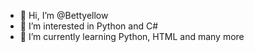 - 👋 Hi, I’m @Bettyellow
- 👀 I’m interested in Python and C#
- 🌱 I’m currently learning Python, HTML and many more

<!---
Bettyellow/Bettyellow is a ✨ special ✨ repository because its `README.md` (this file) appears on your GitHub profile.
You can click the Preview link to take a look at your changes.
--->
